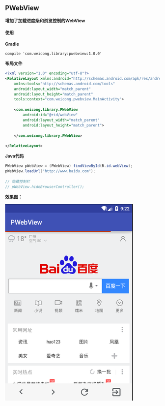 ## PWebView
**增加了加载进度条和浏览控制的WebView**

#### 使用
**Gradle**
```
compile 'com.weicong.library:pwebview:1.0.0'
```

**布局文件**
```xml
<?xml version="1.0" encoding="utf-8"?>
<RelativeLayout xmlns:android="http://schemas.android.com/apk/res/android"
    xmlns:tools="http://schemas.android.com/tools"
    android:layout_width="match_parent"
    android:layout_height="match_parent"
    tools:context="com.weicong.pwebview.MainActivity">

    <com.weicong.library.PWebView
        android:id="@+id/webView"
        android:layout_width="match_parent"
        android:layout_height="match_parent">

    </com.weicong.library.PWebView>

</RelativeLayout>
```

**Java代码**
```java
PWebView pWebView = (PWebView) findViewById(R.id.webView);
pWebView.loadUrl("http://www.baidu.com");

// 隐藏控制栏
// pWebView.hideBrowserController();
```

**效果图：**

![效果图](demo.png)
